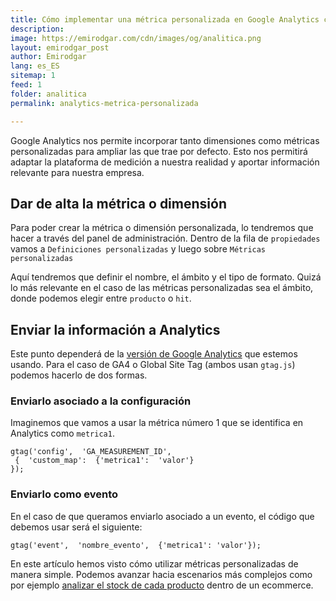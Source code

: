 ```yaml
---
title: Cómo implementar una métrica personalizada en Google Analytics con gtag.js
description: 
image: https://emirodgar.com/cdn/images/og/analitica.png
layout: emirodgar_post
author: Emirodgar
lang: es_ES
sitemap: 1
feed: 1
folder: analitica
permalink: analytics-metrica-personalizada

--- 
```


Google Analytics nos permite incorporar tanto dimensiones como métricas personalizadas para ampliar las que trae por defecto. Esto nos permitirá adaptar la plataforma de medición a nuestra realidad y aportar información relevante para nuestra empresa.

## Dar de alta la métrica o dimensión

Para poder crear la métrica o dimensión personalizada, lo tendremos que hacer a través del panel de administración. Dentro de la fila de `propiedades` vamos a `Definiciones personalizadas` y luego sobre `Métricas personalizadas` 

Aquí tendremos que definir el nombre, el ámbito y el tipo de formato. Quizá lo más relevante en el caso de las métricas personalizadas sea el ámbito, donde podemos elegir entre `producto` o `hit`.

## Enviar la información a Analytics

Este punto dependerá de la [versión de Google Analytics](https://emirodgar.com/versiones-google-analytics) que estemos usando. Para el caso de GA4 o Global Site Tag (ambos usan `gtag.js`) podemos hacerlo de dos formas.

### Enviarlo asociado a la configuración

Imaginemos que vamos a usar la métrica número 1 que se identifica en Analytics como `metrica1`.

    gtag('config',  'GA_MEASUREMENT_ID',  
     {  'custom_map':  {'metrica1':  'valor'}  
    });  

  
### Enviarlo como evento
  
En el caso de que queramos enviarlo asociado a un evento, el código que debemos usar será el siguiente:

    gtag('event',  'nombre_evento',  {'metrica1': 'valor'});

En este artículo hemos visto cómo utilizar métricas personalizadas de manera simple. Podemos avanzar hacia escenarios más complejos como por ejemplo [analizar el stock de cada producto](https://emirodgar.com/monitorizar-stock-ecommerce-analytics) dentro de un ecommerce.
<!--stackedit_data:
eyJoaXN0b3J5IjpbLTY5NzE2NzkzOCwtMTE3ODIxNDI2MSwtMT
A5NDQ4Njg5NSwtMjcwNjE5MzU0XX0=
-->